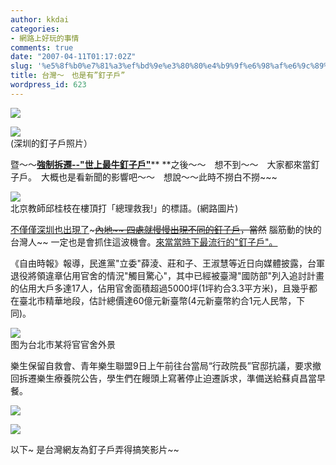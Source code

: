 ```yaml
---
author: kkdai
categories:
- 網路上好玩的事情
comments: true
date: "2007-04-11T01:17:02Z"
slug: '%e5%8f%b0%e7%81%a3%ef%bd%9e%e3%80%80%e4%b9%9f%e6%98%af%e6%9c%89%e9%87%98%e5%ad%90%e6%88%b6'
title: 台灣～　也是有”釘子戶”
wordpress_id: 623
---
```


[![](http://epochtimes.com/i6/704021606071002--ss.jpg)](http://epochtimes.com/i6/704021606071002.jpg)

[![](http://epochtimes.com/i6/704021605521002--ss.jpg)](http://epochtimes.com/i6/704021605521002.jpg)  
(深圳的釘子戶照片）

暨～～[**強制拆遷--"世上最牛釘子戶"**](http://www.evanlin.com/blog/archives/000716.html)** **之後～～　想不到～～　大家都來當釘子戶。　大概也是看新聞的影響吧～～　想說～～此時不撈白不撈~~~ 

[![](http://epochtimes.com/i6/704081959581779--ss.jpg)](http://epochtimes.com/i6/704081959581779.jpg)  
北京教師邱桂枝在樓頂打「總理救我!」的標語。(網路圖片)

[不僅僅深圳也出現了](http://epochtimes.com/b5/7/4/3/n1666522.htm)~~~[內地~~ 四處就慢慢出現不同的釘子戶](http://epochtimes.com/b5/7/4/9/n1672301.htm)，當然~~ 腦筋動的快的台灣人~~ 一定也是會抓住這波機會。[來當當時下最流行的"釘子戶"。](http://mil.nen.com.cn/72351210887184384/20070406/2195001.shtml)

《自由時報》報導，民進黨"立委"薛淩、莊和子、王淑慧等近日向媒體披露，台軍退役將領違章佔用官舍的情況"觸目驚心"，其中已經被臺灣"國防部"列入追討計畫的佔用大戶多達17人，佔用官舍面積超過5000坪(1坪約合3.3平方米)，且幾乎都在臺北市精華地段，估計總價達60億元新臺幣(4元新臺幣約合1元人民幣，下同)。

![](http://mil.nen.com.cn/72351210887184384/20070406/825185.jpg)  
图为台北市某将官官舍外景　　

樂生保留自救會、青年樂生聯盟9日上午前往台當局“行政院長”官邸抗議，要求撤回拆遷樂生療養院公告，學生們在饅頭上寫著停止迫遷訴求，準備送給蘇貞昌當早餐。

![](http://www.chinanews.com.cn/tw/tppd/news/2007/04-09/U102P4T8D911595F107DT20070409195228.jpg)  
  
  
  
![](http://www.chinanews.com.cn/tw/tppd/news/2007/04-09/U102P4T8D911595F116DT20070409195228.jpg)

以下~ 是台灣網友為釘子戶弄得搞笑影片~~
